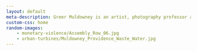 ```yaml
---
layout: default
meta-description: Greer Muldowney is an artist, photography professor and independent curator based in Boston, Massachusetts.
custom-css: home
random-images:
    - monetary-violence/Assembly_Row_06.jpg
    - urban-turbines/Muldowney_Providence_Waste_Water.jpg
---
```

<div id="background">
</div>
<div id="overlay">
</div>

<style>
#background {
    background-image: url("{{ '/assets/series/monetary-violence/Assembly_Row_06.jpg' | relative_url }}");
}
</style>
<script type="text/javascript">
let element = document.getElementById("background");
let possibleImages = [
{% for random-image in page.random-images %}
"{{ '/assets/series/' | append: random-image | relative_url }}",
{% endfor %}
];
element.style.backgroundImage = `url("${possibleImages[Math.floor(Math.random() * possibleImages.length)]}")`;
</script>